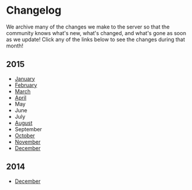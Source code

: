 ---
---
# Changelog

We archive many of the changes we make to the server so that the community knows what's new, what's changed, and what's gone as soon as we update! Click any of the links below to see the changes during that month!


## 2015

* [January]({{site.baseurl}}/cl/2015/1)
* [February]({{site.baseurl}}/cl/2015/2)
* [March]({{site.baseurl}}/cl/2015/3)
* [April]({{site.baseurl}}/cl/2015/4)
* May
* June
* July
* [August]({{site.baseurl}}/cl/2015/8)
* September
* [October]({{site.baseurl}}/cl/2015/10)
* [November]({{site.baseurl}}/cl/2015/11)
* [December]({{site.baseurl}}/cl/2015/12)

## 2014

* [December]({{site.baseurl}}/cl/2014/12)
